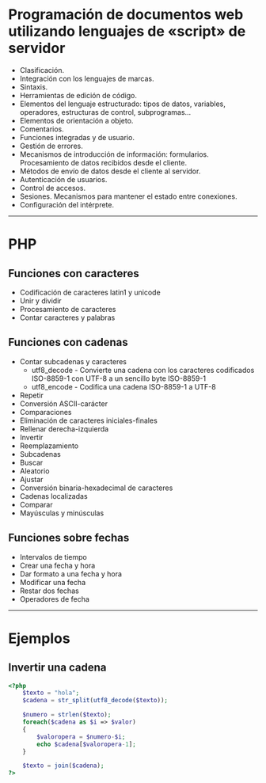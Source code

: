 # Programación de documentos web utilizando lenguajes de «script» de servidor
- Clasificación.
- Integración con los lenguajes de marcas.
- Sintaxis.
- Herramientas de edición de código.
- Elementos del lenguaje estructurado: tipos de datos, variables, operadores, estructuras de control, subprogramas…
- Elementos de orientación a objeto.
- Comentarios.
- Funciones integradas y de usuario.
- Gestión de errores.
- Mecanismos de introducción de información: formularios. Procesamiento de datos recibidos desde el cliente.
- Métodos de envío de datos desde el cliente al servidor.
- Autenticación de usuarios.
- Control de accesos.
- Sesiones. Mecanismos para mantener el estado entre conexiones.
- Configuración del intérprete.

----------------------

# PHP

## Funciones con caracteres
- Codificación de caracteres latin1 y unicode
- Unir y dividir
- Procesamiento de caracteres
- Contar caracteres y palabras

## Funciones con cadenas
- Contar subcadenas y caracteres
	- utf8_decode - Convierte una cadena con los caracteres codificados ISO-8859-1 con UTF-8 a un sencillo byte ISO-8859-1
	- utf8_encode - Codifica una cadena ISO-8859-1 a UTF-8
- Repetir
- Conversión ASCII-carácter
- Comparaciones
- Eliminación de caracteres iniciales-finales
- Rellenar derecha-izquierda
- Invertir
- Reemplazamiento
- Subcadenas
- Buscar
- Aleatorio
- Ajustar
- Conversión binaria-hexadecimal de caracteres
- Cadenas localizadas
- Comparar
- Mayúsculas y minúsculas

## Funciones sobre fechas
- Intervalos de tiempo
- Crear una fecha y hora
- Dar formato a una fecha y hora
- Modificar una fecha
- Restar dos fechas
- Operadores de fecha

----------------------

# Ejemplos

## Invertir una cadena
```PHP
<?php
	$texto = "hola";
	$cadena = str_split(utf8_decode($texto));

	$numero = strlen($texto);
	foreach($cadena as $i => $valor)
	{
		$valoropera = $numero-$i;
		echo $cadena[$valoropera-1];
	}

	$texto = join($cadena);
?>
```
